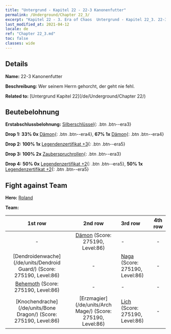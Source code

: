 ```yaml
---
title: "Untergrund - Kapitel 22 - 22-3 Kanonenfutter"
permalink: /Underground/Chapter 22_3/
excerpt: "Kapitel 22 - 3. Era of Chaos  Untergrund - Kapitel 22_3. 22-3 Kanonenfutter"
last_modified_at: 2021-04-12
locale: de
ref: "Chapter 22_3.md"
toc: false
classes: wide
---
```


## Details

 **Name:** 22-3 Kanonenfutter

 **Beschreibung:** Wer seinem Herrn gehorcht, der geht nie fehl.

 **Related to:** [Untergrund Kapitel 22](/de/Underground/Chapter 22/)

## Beutebelohnung

 **Erstabschlussbelohnung:** [Silberschlüssel](/de/Items/con_693/){: .btn .btn--era3}

 **Drop 1:** **33% 0x** [Dämon](/de/Items/unt_229/){: .btn .btn--era4}, **67% 1x** [Dämon](/de/Items/unt_229/){: .btn .btn--era4}

 **Drop 2:** **100% 1x** [Legendenzertifikat +3](/de/Items/mat_88/){: .btn .btn--era5}

 **Drop 3:** **100% 2x** [Zauberspruchrollen](/de/Items/con_694/){: .btn .btn--era3}

 **Drop 4:** **50% 0x** [Legendenzertifikat +2](/de/Items/mat_81/){: .btn .btn--era5}, **50% 1x** [Legendenzertifikat +2](/de/Items/mat_81/){: .btn .btn--era5}


## Fight against Team
 **Hero:** [Roland](/de/heroes/Roland/)

 **Team:**


  | 1st row | 2nd row | 3rd row | 4th row |
  |:----:|:----:|:----|:----:|
  | - | [Dämon](/de/units/Demon/) (Score: 275190, Level:86)  | - | - |
  | [Dendroidenwache](/de/units/Dendroid Guard/) (Score: 275190, Level:86)  | - | [Naga](/de/units/Naga/) (Score: 275190, Level:86)  | - |
  | [Behemoth](/de/units/Behemoth/) (Score: 275190, Level:86)  | - | - | - |
  | [Knochendrache](/de/units/Bone Dragon/) (Score: 275190, Level:86)  | [Erzmagier](/de/units/Arch Mage/) (Score: 275190, Level:86)  | [Lich](/de/units/Lich/) (Score: 275190, Level:86)  | - |



